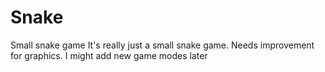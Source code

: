 # Snake
Small snake game
It's really just a small snake game.
Needs improvement for graphics.
I might add new game modes later
